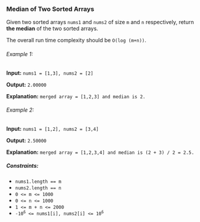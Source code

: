 <h3>Median of Two Sorted Arrays</h3>

<p>Given two sorted arrays <code>nums1</code> and <code>nums2</code> of size <code>m</code> and <code>n</code> respectively, return <b>the median</b> of the two sorted arrays.</p>

<p>The overall run time complexity should be <code>O(log (m+n))</code>.</p>

<h6>Example 1:</h6>
<p><b>Input:</b> <code>nums1 = [1,3], nums2 = [2]</code></p>
<p><b>Output:</b> <code>2.00000</code></p>
<p><b>Explanation:</b> <code>merged array = [1,2,3] and median is 2.</code></p>

<h6>Example 2:</h6>
<p><b>Input:</b> <code>nums1 = [1,2], nums2 = [3,4]</code></p>
<p><b>Output:</b> <code>2.50000</code></p>
<p><b>Explanation:</b> <code>merged array = [1,2,3,4] and median is (2 + 3) / 2 = 2.5.</code></p>


<h5>Constraints:</h5>
<ul>
    <li><code>nums1.length == m</code></li>
    <li><code>nums2.length == n</code></li>
    <li><code>0 <= m <= 1000</code></li>
    <li><code>0 <= n <= 1000</code></li>
    <li><code>1 <= m + n <= 2000</code></li>
    <li><code>-10<sup>6</sup> <= nums1[i], nums2[i] <= 10<sup>6</sup></code></li>
</ul>
